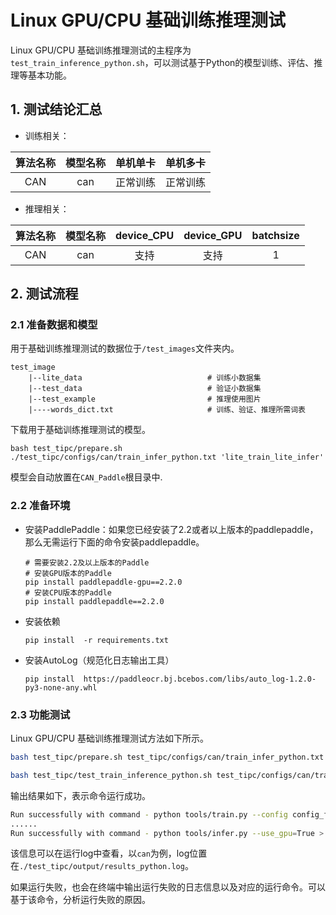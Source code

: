 # Linux GPU/CPU 基础训练推理测试

Linux GPU/CPU 基础训练推理测试的主程序为`test_train_inference_python.sh`，可以测试基于Python的模型训练、评估、推理等基本功能。

## 1. 测试结论汇总

- 训练相关：

| 算法名称 | 模型名称 | 单机单卡 | 单机多卡 |
|  :----: |   :----:  |    :----:  |  :----:   |
|  CAN  | can    | 正常训练    | 正常训练 |


- 推理相关：

| 算法名称 | 模型名称 | device_CPU | device_GPU | batchsize |
|  :----:   |  :----: |   :----:   |  :----:  |   :----:   |
|  CAN   |  can |  支持 | 支持 | 1 |


## 2. 测试流程

### 2.1 准备数据和模型

用于基础训练推理测试的数据位于`/test_images`文件夹内。

```
test_image
    |--lite_data                            # 训练小数据集
    |--test_data                            # 验证小数据集     
    |--test_example                         # 推理使用图片
    |----words_dict.txt                     # 训练、验证、推理所需词表
```
下载用于基础训练推理测试的模型。

```shell
bash test_tipc/prepare.sh ./test_tipc/configs/can/train_infer_python.txt 'lite_train_lite_infer'
```
模型会自动放置在`CAN_Paddle`根目录中.
### 2.2 准备环境


- 安装PaddlePaddle：如果您已经安装了2.2或者以上版本的paddlepaddle，那么无需运行下面的命令安装paddlepaddle。
    ```
    # 需要安装2.2及以上版本的Paddle
    # 安装GPU版本的Paddle
    pip install paddlepaddle-gpu==2.2.0
    # 安装CPU版本的Paddle
    pip install paddlepaddle==2.2.0
    ```

- 安装依赖
    ```
    pip install  -r requirements.txt
    ```
- 安装AutoLog（规范化日志输出工具）
    ```
    pip install  https://paddleocr.bj.bcebos.com/libs/auto_log-1.2.0-py3-none-any.whl
    ```

### 2.3 功能测试


Linux GPU/CPU 基础训练推理测试方法如下所示。


```bash
bash test_tipc/prepare.sh test_tipc/configs/can/train_infer_python.txt lite_train_lite_infer
```

```bash
bash test_tipc/test_train_inference_python.sh test_tipc/configs/can/train_infer_python.txt lite_train_lite_infer
```

输出结果如下，表示命令运行成功。

```bash
Run successfully with command - python tools/train.py --config config_for_tipc.yaml!
......
Run successfully with command - python tools/infer.py --use_gpu=True > ./test_tipc/output/python_infer_gpu_usetrt_null_precision_null_batchsize_null.log 2>&1 !
```
该信息可以在运行log中查看，以`can`为例，log位置在`./test_tipc/output/results_python.log`。

如果运行失败，也会在终端中输出运行失败的日志信息以及对应的运行命令。可以基于该命令，分析运行失败的原因。